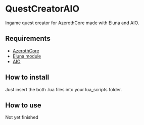 # QuestCreatorAIO
Ingame quest creator for AzerothCore made with Eluna and AIO.

## Requirements
- [AzerothCore](https://github.com/azerothcore/azerothcore-wotlk)
- [Eluna module](https://github.com/azerothcore/mod-eluna-lua-engine)
- [AIO](https://github.com/Rochet2/AIO)

## How to install
Just insert the both .lua files into your lua_scripts folder.

## How to use
Not yet finished
